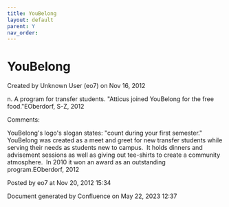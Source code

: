 ```yaml
---
title: YouBelong
layout: default
parent: Y
nav_order:
---
```


# YouBelong

Created by  Unknown User (eo7) on Nov 16, 2012

n. A program for transfer students. &quot;Atticus joined YouBelong for the free food.&quot;EOberdorf, S-Z, 2012

Comments:

YouBelong's logo's slogan states: &quot;count during your first semester.&quot;  YouBelong was created as a meet and greet for new transfer students while serving their needs as students new to campus.  It holds dinners and advisement sessions as well as giving out tee-shirts to create a community atmosphere.  In 2010 it won an award as an outstanding program.EOberdorf, 2012

Posted by eo7 at Nov 20, 2012 15:34

Document generated by Confluence on May 22, 2023 12:37


